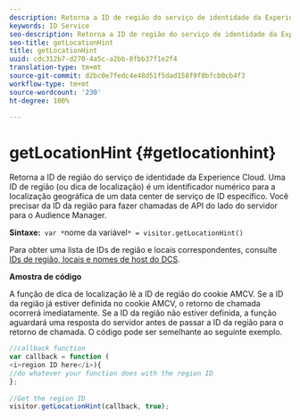 ```yaml
---
description: Retorna a ID de região do serviço de identidade da Experience Cloud. Uma ID de região (ou dica de localização) é um identificador numérico para a localização geográfica de um data center de serviço de ID específico. Você precisar da ID da região para fazer chamadas de API do lado do servidor para o Audience Manager.
keywords: ID Service
seo-description: Retorna a ID de região do serviço de identidade da Experience Cloud. Uma ID de região (ou dica de localização) é um identificador numérico para a localização geográfica de um data center de serviço de ID específico. Você precisar da ID da região para fazer chamadas de API do lado do servidor para o Audience Manager.
seo-title: getLocationHint
title: getLocationHint
uuid: cdc312b7-d270-4a5c-a2bb-0fbb37f1e2f4
translation-type: tm+mt
source-git-commit: d2bc0e7fedc4e48d51f5dad158f9f8bfcb0cb4f3
workflow-type: tm+mt
source-wordcount: '230'
ht-degree: 100%

---
```



# getLocationHint {#getlocationhint}

Retorna a ID de região do serviço de identidade da Experience Cloud. Uma ID de região (ou dica de localização) é um identificador numérico para a localização geográfica de um data center de serviço de ID específico. Você precisar da ID da região para fazer chamadas de API do lado do servidor para o Audience Manager.

**Sintaxe:**` var *`nome da variável`* = visitor.getLocationHint()`

Para obter uma lista de IDs de região e locais correspondentes, consulte [IDs de região, locais e nomes de host do DCS](https://docs.adobe.com/content/help/pt-BR/audience-manager/user-guide/api-and-sdk-code/dcs/dcs-api-reference/dcs-regions.html).

**Amostra de código**

A função de dica de localização lê a ID de região do cookie AMCV. Se a ID da região já estiver definida no cookie AMCV, o retorno de chamada ocorrerá imediatamente. Se a ID da região não estiver definida, a função aguardará uma resposta do servidor antes de passar a ID da região para o retorno de chamada. O código pode ser semelhante ao seguinte exemplo.

```js
//callback function 
var callback = function ( 
<i>region ID here</i>){ 
//do whatever your function does with the region ID 
}; 
 
//Get the region ID 
visitor.getLocationHint(callback, true); 
```

